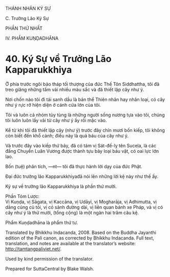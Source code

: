THÁNH NHÂN KÝ SỰ

C. Trưởng Lão Ký Sự

PHẦN THỨ NHẤT

IV. PHẨM KUṆḌADHĀNA

# 40\. Ký Sự về Trưởng Lão Kapparukkhiya

Ở phía trước ngôi bảo tháp tối thượng của đức Thế Tôn Siddhattha, tôi đã treo giăng những tấm vải nhiều màu sắc và đã thiết lập cây như ý.

Nơi chốn nào tôi đi tái sanh dầu là bản thể Thiên nhân hay nhân loại, có cây như ý rực rỡ hiện diện ở cánh cửa lớn của tôi.

Tôi và luôn cả nhóm tùy tùng là những người sống nương tựa vào tôi, chúng tôi luôn luôn lấy vải từ cây như ý ấy rồi mặc vào.

Kể từ khi tôi đã thiết lập cây (như ý) trước đây chín mươi bốn kiếp, tôi không còn biết đến khổ cảnh; điều này là quả báu của cây như ý.

Và trước đây vào kiếp thứ bảy, đã có tám vị Sát-đế-lỵ tên Suceḷa, là các đấng Chuyển Luân Vương được thành tựu bảy loại báu vật, có oai lực lớn lao.

Bốn (tuệ) phân tích, ―nt― tôi đã thực hành lời dạy của đức Phật.

Đại đức trưởng lão Kapparukkhiyađã nói lên những lời kệ này như thế ấy.

Ký sự về trưởng lão Kapparukkhiya là phần thứ mười.

Phần Tóm Lược:  
Vị Kuṇḍa, vị Sāgata, vị Kaccāna, vị Udāyi, vị Mogharāja, vị Adhimutta, vị dâng cúng củ tỏi, vị có sảnh đường dài, vị liên quan bánh xe Pháp, và vị có cây như ý là thứ mười, (tổng cộng) là một ngàn hai trăm câu kệ.

Phẩm Kuṇḍadhāna là phẩm thứ tư.

Translated by Bhikkhu Indacanda, 2008. Based on the Buddha Jayanthi edition of the Pali canon, as corrected by Bhikkhu Indacanda. Full text, translation, and notes are available at the translator’s website: http://tamtangpaliviet.net/.

Used by kind permission of the translator.

Prepared for SuttaCentral by Blake Walsh.